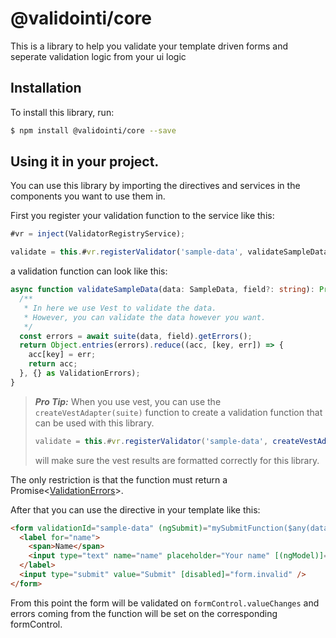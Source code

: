 # @validointi/core

This is a library to help you validate your template driven forms and seperate validation logic from your ui logic

## Installation

To install this library, run:

```bash
$ npm install @validointi/core --save
```

## Using it in your project.

You can use this library by importing the directives and services in the components you want to use them in.

First you register your validation function to the service like this:

```ts
#vr = inject(ValidatorRegistryService);

validate = this.#vr.registerValidator('sample-data', validateSampleData);
```

a validation function can look like this:

```ts
async function validateSampleData(data: SampleData, field?: string): Promise<ValidationErrors> {
  /**
   * In here we use Vest to validate the data.
   * However, you can validate the data however you want.
   */
  const errors = await suite(data, field).getErrors();
  return Object.entries(errors).reduce((acc, [key, err]) => {
    acc[key] = err;
    return acc;
  }, {} as ValidationErrors);
}
```

> **_Pro Tip:_** When you use vest, you can use the `createVestAdapter(suite)` function to create a validation function that can be used with this library.
>
> ```ts
> validate = this.#vr.registerValidator('sample-data', createVestAdapter(suite));
> ```
>
> will make sure the vest results are formatted correctly for this library.

The only restriction is that the function must return a Promise<[ValidationErrors](https://github.com/validointi/validointi/blob/03249cb8d516bf88a638e30fba12a7d2783eb37c/projects/validointi/core/src/lib/validator.types.ts#L10-L12)>.

After that you can use the directive in your template like this:

```html
<form validationId="sample-data" (ngSubmit)="mySubmitFunction($any(data))" #form="ngForm">
  <label for="name">
    <span>Name</span>
    <input type="text" name="name" placeholder="Your name" [(ngModel)]="data.name" />
  </label>
  <input type="submit" value="Submit" [disabled]="form.invalid" />
</form>
```

From this point the form will be validated on `formControl.valueChanges` and errors coming from the function will be set on the corresponding formControl.

